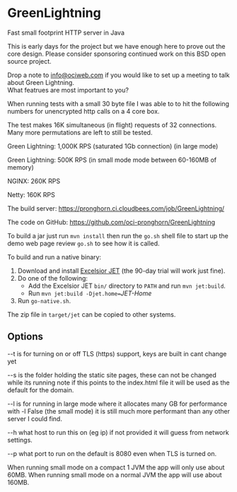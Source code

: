 # GreenLightning
Fast small footprint HTTP server in Java


This is early days for the project but we have enough here to prove out the core design. 
Please consider sponsoring continued work on this BSD open source project. 

Drop a note to info@ociweb.com if you would like to set up a meeting to talk about Green Lightning.  
What featrues are most important to you?


When running tests with a small 30 byte file I was able to to hit the following numbers
for unencrypted http calls on a 4 core box.  

The test makes 16K simultaneous (in flight) requests of 32 connections. Many more permutations are left to still be tested.

Green Lightning:   1,000K RPS (saturated 1Gb connection)  (in large mode)

Green Lightning:   500K RPS (in small mode mode between 60-160MB of memory)

NGINX:             260K RPS

Netty:             160K RPS


The build server:
https://pronghorn.ci.cloudbees.com/job/GreenLightning/

The code on GitHub:
https://github.com/oci-pronghorn/GreenLightning

To build a jar just run `mvn install` then run the `go.sh`
shell file to start up the demo web page
review `go.sh` to see how it is called.

To build and run a native binary:

 1. Download and install [Excelsior JET](https://www.excelsiorjet.com)
    (the 90-day trial will work just fine).
 2. Do one of the following:
      * Add the Excelsior JET `bin/` directory to `PATH` and run `mvn jet:build`.
      * Run `mvn jet:build -Djet.home=`*JET-Home*
 3. Run `go-native.sh`.

The zip file in `target/jet` can be copied to other systems.

## Options

--t is for turning on or off TLS (https) support, keys are built in cant change yet

--s is the folder holding the static site pages,  these can not be changed while its running
     note if this points to the index.html file it will be used as the default for the domain. 
     
--l is for running in large mode where it allocates many GB for performance
    with -l False  (the small mode) it is still much more performant than any other 
    server I could find.
    
--h what host to run this on (eg ip) if not provided it will guess from network settings.

--p what port to run on the default is 8080 even when TLS is turned on.


When running small mode on a compact 1 JVM the app will only use about 60MB.
When running small mode on a normal JVM the app will use about 160MB.

